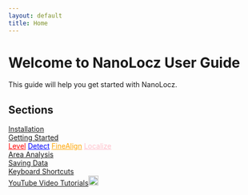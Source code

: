 ```yaml
---
layout: default
title: Home
---
```


# Welcome to NanoLocz User Guide

This guide will help you get started with NanoLocz.

## Sections
<a href="installation.html">Installation</a>\
<a href="getting_started.html">Getting Started</a>\
<a href="image_levelling.html" style="color: red;">Level</a>
<a href="particle_detection.html" style="color: blue;">Detect</a>
<a href="fine_align.html" style="color: orange;">FineAlign</a>
<a href="localize.html" style="color: pink;">Localize</a>\
<a href="area_analysis.html">Area Analysis</a>\
<a href="saving_data.html">Saving Data</a>\
<a href="keyboard_shortcuts.html">Keyboard Shortcuts</a>\
<a href="general_use.html">YouTube Video Tutorials</a><img src="{{ '/NanoLocz/docs/assets/youtube-logo.png' | relative_url }}" alt="YouTube Logo" style="width:20px; height:20px;">

